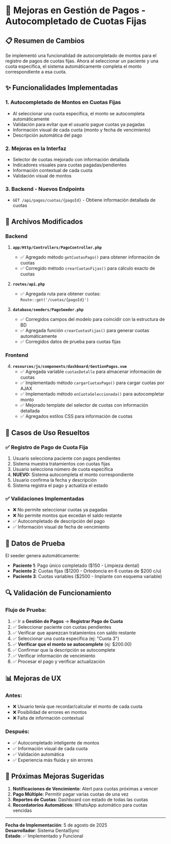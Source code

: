# 🔧 Mejoras en Gestión de Pagos - Autocompletado de Cuotas Fijas

## 📋 Resumen de Cambios

Se implementó una funcionalidad de autocompletado de montos para el registro de pagos de cuotas fijas. Ahora al seleccionar un paciente y una cuota específica, el sistema automáticamente completa el monto correspondiente a esa cuota.

## ✨ Funcionalidades Implementadas

### 1. **Autocompletado de Montos en Cuotas Fijas**
- Al seleccionar una cuota específica, el monto se autocompleta automáticamente
- Validación para evitar que el usuario pague cuotas ya pagadas
- Información visual de cada cuota (monto y fecha de vencimiento)
- Descripción automática del pago

### 2. **Mejoras en la Interfaz**
- Selector de cuotas mejorado con información detallada
- Indicadores visuales para cuotas pagadas/pendientes
- Información contextual de cada cuota
- Validación visual de montos

### 3. **Backend - Nuevos Endpoints**
- `GET /api/pagos/cuotas/{pagoId}` - Obtiene información detallada de cuotas

## 🔧 Archivos Modificados

### Backend
1. **`app/Http/Controllers/PagoController.php`**
   - ✅ Agregado método `getCuotasPago()` para obtener información de cuotas
   - ✅ Corregido método `crearCuotasFijas()` para cálculo exacto de cuotas

2. **`routes/api.php`**
   - ✅ Agregada ruta para obtener cuotas: `Route::get('/cuotas/{pagoId}')`

3. **`database/seeders/PagoSeeder.php`**
   - ✅ Corregidos campos del modelo para coincidir con la estructura de BD
   - ✅ Agregada función `crearCuotasFijas()` para generar cuotas automáticamente
   - ✅ Corregidos datos de prueba para cuotas fijas

### Frontend
4. **`resources/js/components/dashboard/GestionPagos.vue`**
   - ✅ Agregada variable `cuotasDetalle` para almacenar información de cuotas
   - ✅ Implementado método `cargarCuotasPago()` para cargar cuotas por AJAX
   - ✅ Implementado método `onCuotaSeleccionada()` para autocompletar monto
   - ✅ Mejorado template del selector de cuotas con información detallada
   - ✅ Agregados estilos CSS para información de cuotas

## 🎯 Casos de Uso Resueltos

### ✅ **Registro de Pago de Cuota Fija**
1. Usuario selecciona paciente con pagos pendientes
2. Sistema muestra tratamientos con cuotas fijas
3. Usuario selecciona número de cuota específica
4. **NUEVO:** Sistema autocompleta el monto correspondiente
5. Usuario confirma la fecha y descripción
6. Sistema registra el pago y actualiza el estado

### ✅ **Validaciones Implementadas**
- ❌ No permite seleccionar cuotas ya pagadas
- ❌ No permite montos que excedan el saldo restante
- ✅ Autocompletado de descripción del pago
- ✅ Información visual de fecha de vencimiento

## 🧪 Datos de Prueba

El seeder genera automáticamente:
- **Paciente 1**: Pago único completado ($150 - Limpieza dental)
- **Paciente 2**: Cuotas fijas ($1200 - Ortodoncia en 6 cuotas de $200 c/u)
- **Paciente 3**: Cuotas variables ($2500 - Implante con esquema variable)

## 🔍 Validación de Funcionamiento

### Flujo de Prueba:
1. ✅ Ir a **Gestión de Pagos** → **Registrar Pago de Cuota**
2. ✅ Seleccionar paciente con cuotas pendientes
3. ✅ Verificar que aparezcan tratamientos con saldo restante
4. ✅ Seleccionar una cuota específica (ej: "Cuota 3")
5. ✅ **Verificar que el monto se autocomplete** (ej: $200.00)
6. ✅ Confirmar que la descripción se autocomplete
7. ✅ Verificar información de vencimiento
8. ✅ Procesar el pago y verificar actualización

## 📊 Mejoras de UX

### Antes:
- ❌ Usuario tenía que recordar/calcular el monto de cada cuota
- ❌ Posibilidad de errores en montos
- ❌ Falta de información contextual

### Después:
- ✅ Autocompletado inteligente de montos
- ✅ Información visual de cada cuota
- ✅ Validación automática
- ✅ Experiencia más fluida y sin errores

## 🚀 Próximas Mejoras Sugeridas

1. **Notificaciones de Vencimiento**: Alert para cuotas próximas a vencer
2. **Pago Múltiple**: Permitir pagar varias cuotas de una vez
3. **Reportes de Cuotas**: Dashboard con estado de todas las cuotas
4. **Recordatorios Automáticos**: WhatsApp automático para cuotas vencidas

---

**Fecha de Implementación**: 5 de agosto de 2025  
**Desarrollador**: Sistema DentalSync  
**Estado**: ✅ Implementado y Funcional
